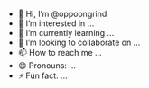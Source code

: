 - 👋 Hi, I’m @oppoongrind
- 👀 I’m interested in ...
- 🌱 I’m currently learning ...
- 💞️ I’m looking to collaborate on ...
- 📫 How to reach me ...
- 😄 Pronouns: ...
- ⚡ Fun fact: ...

<!---
oppoongrind/oppoongrind is a ✨ special ✨ repository because its `README.md` (this file) appears on your GitHub profile.
You can click the Preview link to take a look at your changes.
--->
